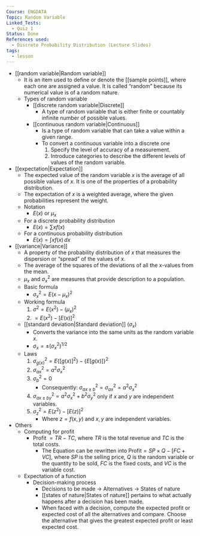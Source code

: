 ```yaml
---
Course: ENGDATA
Topic: Random Variable
Linked_Tests:
  - Quiz 1
Status: Done
References used:
  - Discrete Probability Distribution (Lecture Slides)
tags:
  - lesson
---
```


- [[random variable|Random variable]]
	- It is an item used to define or denote the [[sample points]], where each one are assigned a value. It is called “random” because its numerical value is of a random nature.
	- Types of random variable
		- [[discrete random variable|Discrete]]
			- A type of random variable that is either finite or countably infinite number of possible values.
		- [[continuous random variable|Continuous]]
			- Is a type of random variable that can take a value within a given range.
			- To convert a continuous variable into a discrete one
				1. Specify the level of accuracy of a measurement.
				2. Introduce categories to describe the different levels of values of the random variable.
- [[expectation|Expectation]]
	- The expected value of the random variable $x$ is the average of all possible values of $x$. It is one of the properties of a probability distribution.
	- The expectation of $x$ is a weighted average, where the given probabilities represent the weight.
	- Notation
		- $E(x)$ or $\mu_x$
	- For a discrete probability distribution
		- $E(x)=\sum x f(x)$
	- For a continuous probability distribution
		- $E(x)=\int xf(x) \, dx$
- [[variance|Variance]]
	- A property of the probability distribution of $x$ that measures the dispersion or “spread” of the values of x.
	- The average of the squares of the deviations of all the x-values from the mean.
	- $\mu_{x}$ and $\sigma^2_{x}$ are measures that provide description to a population.
	- Basic formula
		- $\sigma^2_{x}=E(x-\mu_{x})^2$
	- Working formula
		1. $\sigma^2=E(x^2)-(\mu_{x})^2$
		2. $= E(x^2) - [E(x)]^2$
	- [[standard deviation|Standard deviation]] ($\sigma_{x}$)
		- Converts the variance into the same units as the random variable $x$.
		- $\sigma_{x}=\pm(\sigma^2_{x})^{1/2}$
	- Laws
		1. $\sigma^2_{g(x)}=E\{[g(x)]^2\}-\{E[g(x)]\}^2$
		2. $\sigma^2_{ax}=a^2\sigma^2_{x}$
		3. $\sigma^2_{b}=0$
			- Consequently: $\sigma^2_{ax\pm b}=\sigma^2_{ax}=a^2\sigma^2_{x}$
		4. $\sigma^2_{ax\pm by}=a^2\sigma^2_{x}+b^2\sigma^2_{y}$ only if $x$ and $y$ are independent variables.
		5. $\sigma^2_{z}=E(z^2)-[E(z)]^2$
			- Where $z=f(x,y)$ and $x,y$ are independent variables.
- Others
	- Computing for profit
		- Profit $= TR-TC$, where $TR$ is the total revenue and $TC$ is the total costs.
			- The Equation can be rewritten into Profit$=SP \times Q -[FC+VC]$, where $SP$ is the selling price, $Q$ is the random variable or the quantity to be sold, $FC$ is the fixed costs, and $VC$ is the variable cost.
	- Expectation of a function
		- Decision-making process
			- Decisions to be made → Alternatives → States of nature
			- [[states of nature|States of nature]] pertains to what actually happens after a decision has been made.
			- When faced with a decision, compute the expected profit or expected cost of all the alternatives and compare. Choose the alternative that gives the greatest expected profit or least expected cost.